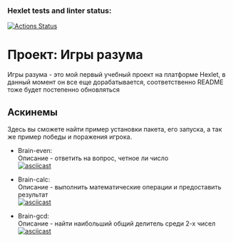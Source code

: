 ### Hexlet tests and linter status:
[![Actions Status](https://github.com/AutumnQR/fullstack-javascript-project-44/actions/workflows/hexlet-check.yml/badge.svg)](https://github.com/AutumnQR/fullstack-javascript-project-44/actions)
# Проект: Игры разума

Игры разума - это мой первый учебный проект на платформе Hexlet, в данный момент он все еще дорабатывается, соответственно README тоже будет постепенно обновляться

## Аскинемы
Здесь вы сможете найти пример установки пакета, его запуска, а так же пример победы и поражения игрока.
- Brain-even: <br>
Описание - ответить на вопрос, четное ли число <br>
[![asciicast](https://asciinema.org/a/L0DEmt2FbJJEHOB4FvctdzsJr.svg)](https://asciinema.org/a/L0DEmt2FbJJEHOB4FvctdzsJr) <br>

- Brain-calc: <br>
Описание - выполнить математические операции и предоставить результат <br>
[![asciicast](https://asciinema.org/a/zn1CF25Zv0dPEHmDNgXtCNTlz.svg)](https://asciinema.org/a/zn1CF25Zv0dPEHmDNgXtCNTlz)

- Brain-gcd: <br>
Описание - найти наибольший общий делитель среди 2-х чисел <br>
[![asciicast](https://asciinema.org/a/D74GYdBGGTlbygHUGaL4DJCQ7.svg)](https://asciinema.org/a/D74GYdBGGTlbygHUGaL4DJCQ7)
